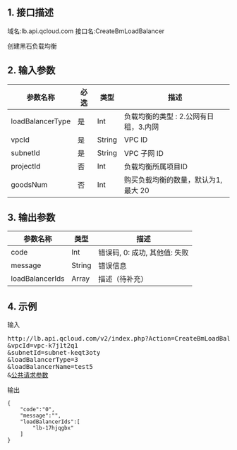 ## 1. 接口描述
域名:lb.api.qcloud.com
接口名:CreateBmLoadBalancer

创建黑石负载均衡

## 2. 输入参数
| 参数名称 | 必选  | 类型 | 描述 |
|---------|---------|---------|---------|
| loadBalancerType | 是 | Int | 负载均衡的类型 : 2.公网有日租，3.内网|
| vpcId | 是 | String | VPC ID|
| subnetId | 是 | String | VPC 子网 ID|
| projectId | 否 | Int | 负载均衡所属项目ID|
| goodsNum | 否 | Int | 购买负载均衡的数量，默认为1, 最大 20|


## 3. 输出参数
| 参数名称 | 类型 | 描述 |
|---------|---------|---------|
| code | Int | 错误码, 0: 成功, 其他值: 失败|
| message | String | 错误信息|
| loadBalancerIds | Array | 描述（待补充） |


## 4. 示例
输入
<pre>
http://lb.api.qcloud.com/v2/index.php?Action=CreateBmLoadBalancer
&vpcId=vpc-k7j1t2q1
&subnetId=subnet-keqt3oty
&loadBalancerType=3
&loadBalancerName=test5
&<a href="http://tcecqpoc.fsphere.cn/doc/api/229/6976">公共请求参数</a>
</pre>
输出
```
{
    "code":"0",
    "message":"",
    "loadBalancerIds":[
        "lb-17hjqgbx"
    ]
}
```


